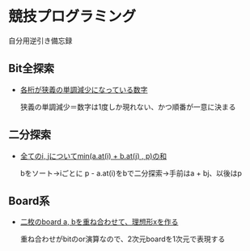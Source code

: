 # 競技プログラミング

自分用逆引き備忘録

## Bit全探索

* [各桁が狭義の単調減少になっている数字](abc321c.html)

    狭義の単調減少＝数字は1度しか現れない、かつ順番が一意に決まる

## 二分探索

* [全てのi, jについてmin(a.at(i) + b.at(j) , p)の和](abc321d.html)

    bをソート→iごとに p - a.at(i)をbで二分探索→手前はa + bj、以後はp 

## Board系

* [二枚のboard a, bを重ね合わせて、理想形xを作る](abc307c.html)

    重ね合わせがbitのor演算なので、2次元boardを1次元で表現する